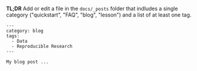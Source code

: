 **TL;DR** Add or edit a file in the `docs/_posts` folder that indludes a
single category ("quickstart", "FAQ", "blog", "lesson") and a list of
at least one tag.

```
---
category: blog
tags:
  - Data
  - Reproducible Research
---

My blog post ...
```
